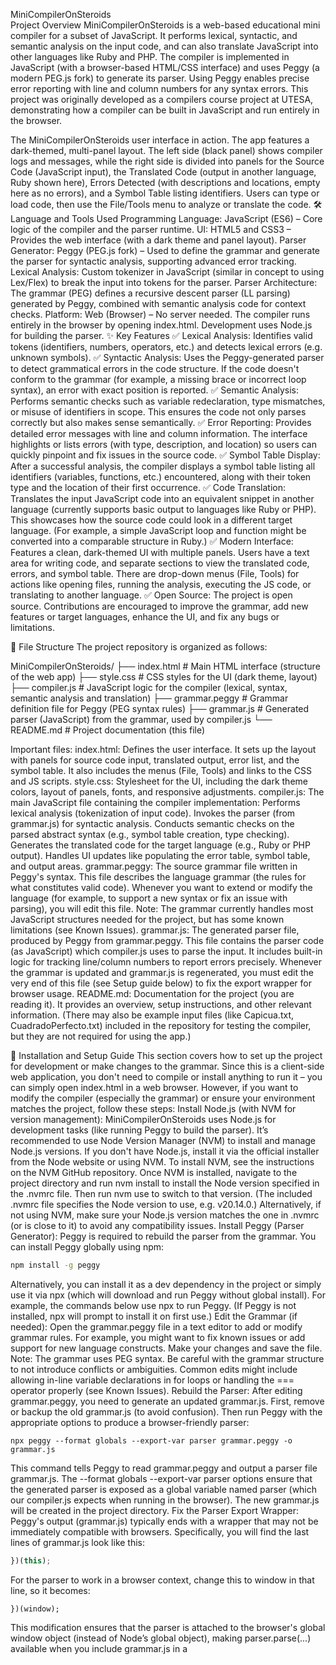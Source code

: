 MiniCompilerOnSteroids	
Project Overview
MiniCompilerOnSteroids is a web-based educational mini compiler for a subset of JavaScript. It performs lexical, syntactic, and semantic analysis on the input code, and can also translate JavaScript into other languages like Ruby and PHP. The compiler is implemented in JavaScript (with a browser-based HTML/CSS interface) and uses Peggy (a modern PEG.js fork) to generate its parser. Using Peggy enables precise error reporting with line and column numbers for any syntax errors. This project was originally developed as a compilers course project at UTESA, demonstrating how a compiler can be built in JavaScript and run entirely in the browser.    
  
  
The MiniCompilerOnSteroids user interface in action. The app features a dark-themed, multi-panel layout. The left side (black panel) shows compiler logs and messages, while the right side is divided into panels for the Source Code (JavaScript input), the Translated Code (output in another language, Ruby shown here), Errors Detected (with descriptions and locations, empty here as no errors), and a Symbol Table listing identifiers. Users can type or load code, then use the File/Tools menu to analyze or translate the code.
🛠️ Language and Tools Used
Programming Language: JavaScript (ES6) – Core logic of the compiler and the parser runtime.
UI: HTML5 and CSS3 – Provides the web interface (with a dark theme and panel layout).
Parser Generator: Peggy (PEG.js fork) – Used to define the grammar and generate the parser for syntactic analysis, supporting advanced error tracking.
Lexical Analysis: Custom tokenizer in JavaScript (similar in concept to using Lex/Flex) to break the input into tokens for the parser.
Parser Architecture: The grammar (PEG) defines a recursive descent parser (LL parsing) generated by Peggy, combined with semantic analysis code for context checks.
Platform: Web (Browser) – No server needed. The compiler runs entirely in the browser by opening index.html. Development uses Node.js for building the parser.
✨ Key Features
✅ Lexical Analysis: Identifies valid tokens (identifiers, numbers, operators, etc.) and detects lexical errors (e.g. unknown symbols).
✅ Syntactic Analysis: Uses the Peggy-generated parser to detect grammatical errors in the code structure. If the code doesn't conform to the grammar (for example, a missing brace or incorrect loop syntax), an error with exact position is reported.
✅ Semantic Analysis: Performs semantic checks such as variable redeclaration, type mismatches, or misuse of identifiers in scope. This ensures the code not only parses correctly but also makes sense semantically.
✅ Error Reporting: Provides detailed error messages with line and column information. The interface highlights or lists errors (with type, description, and location) so users can quickly pinpoint and fix issues in the source code.
✅ Symbol Table Display: After a successful analysis, the compiler displays a symbol table listing all identifiers (variables, functions, etc.) encountered, along with their token type and the location of their first occurrence.
✅ Code Translation: Translates the input JavaScript code into an equivalent snippet in another language (currently supports basic output to languages like Ruby or PHP). This showcases how the source code could look in a different target language. (For example, a simple JavaScript loop and function might be converted into a comparable structure in Ruby.)
✅ Modern Interface: Features a clean, dark-themed UI with multiple panels. Users have a text area for writing code, and separate sections to view the translated code, errors, and symbol table. There are drop-down menus (File, Tools) for actions like opening files, running the analysis, executing the JS code, or translating to another language.
✅ Open Source: The project is open source. Contributions are encouraged to improve the grammar, add new features or target languages, enhance the UI, and fix any bugs or limitations.

📂 File Structure
The project repository is organized as follows:  
  
  MiniCompilerOnSteroids/
├── index.html        # Main HTML interface (structure of the web app)
├── style.css         # CSS styles for the UI (dark theme, layout)
├── compiler.js       # JavaScript logic for the compiler (lexical, syntax, semantic analysis and translation)
├── grammar.peggy     # Grammar definition file for Peggy (PEG syntax rules)
├── grammar.js        # Generated parser (JavaScript) from the grammar, used by compiler.js
└── README.md         # Project documentation (this file)
 
Important files:
index.html: Defines the user interface. It sets up the layout with panels for source code input, translated output, error list, and the symbol table. It also includes the menus (File, Tools) and links to the CSS and JS scripts.
style.css: Stylesheet for the UI, including the dark theme colors, layout of panels, fonts, and responsive adjustments.
compiler.js: The main JavaScript file containing the compiler implementation:
Performs lexical analysis (tokenization of input code).
Invokes the parser (from grammar.js) for syntactic analysis.
Conducts semantic checks on the parsed abstract syntax (e.g., symbol table creation, type checking).
Generates the translated code for the target language (e.g., Ruby or PHP output).
Handles UI updates like populating the error table, symbol table, and output areas.
grammar.peggy: The source grammar file written in Peggy's syntax. This file describes the language grammar (the rules for what constitutes valid code). Whenever you want to extend or modify the language (for example, to support a new syntax or fix an issue with parsing), you will edit this file. Note: The grammar currently handles most JavaScript structures needed for the project, but has some known limitations (see Known Issues).
grammar.js: The generated parser file, produced by Peggy from grammar.peggy. This file contains the parser code (as JavaScript) which compiler.js uses to parse the input. It includes built-in logic for tracking line/column numbers to report errors precisely. Whenever the grammar is updated and grammar.js is regenerated, you must edit the very end of this file (see Setup guide below) to fix the export wrapper for browser usage.
README.md: Documentation for the project (you are reading it). It provides an overview, setup instructions, and other relevant information.
(There may also be example input files (like Capicua.txt, CuadradoPerfecto.txt) included in the repository for testing the compiler, but they are not required for using the app.)  

🔧 Installation and Setup Guide
This section covers how to set up the project for development or make changes to the grammar. Since this is a client-side web application, you don't need to compile or install anything to run it – you can simply open index.html in a web browser. However, if you want to modify the compiler (especially the grammar) or ensure your environment matches the project, follow these steps:
Install Node.js (with NVM for version management):
MiniCompilerOnSteroids uses Node.js for development tasks (like running Peggy to build the parser). It’s recommended to use Node Version Manager (NVM) to install and manage Node.js versions.
If you don't have Node.js, install it via the official installer from the Node website or using NVM. To install NVM, see the instructions on the NVM GitHub repository.
Once NVM is installed, navigate to the project directory and run nvm install to install the Node version specified in the .nvmrc file. Then run nvm use to switch to that version. (The included .nvmrc file specifies the Node version to use, e.g. v20.14.0.)
Alternatively, if not using NVM, make sure your Node.js version matches the one in .nvmrc (or is close to it) to avoid any compatibility issues.
Install Peggy (Parser Generator):
Peggy is required to rebuild the parser from the grammar. You can install Peggy globally using npm:
```bash
npm install -g peggy
```
Alternatively, you can install it as a dev dependency in the project or simply use it via npx (which will download and run Peggy without global install). For example, the commands below use npx to run Peggy. (If Peggy is not installed, npx will prompt to install it on first use.)
Edit the Grammar (if needed):
Open the grammar.peggy file in a text editor to add or modify grammar rules. For example, you might want to fix known issues or add support for new language constructs. Make your changes and save the file.
Note: The grammar uses PEG syntax. Be careful with the grammar structure to not introduce conflicts or ambiguities. Common edits might include allowing in-line variable declarations in for loops or handling the === operator properly (see Known Issues).
Rebuild the Parser:
After editing grammar.peggy, you need to generate an updated grammar.js. First, remove or backup the old grammar.js (to avoid confusion). Then run Peggy with the appropriate options to produce a browser-friendly parser:
```
npx peggy --format globals --export-var parser grammar.peggy -o grammar.js
```
This command tells Peggy to read grammar.peggy and output a parser file grammar.js. The --format globals --export-var parser options ensure that the generated parser is exposed as a global variable named parser (which our compiler.js expects when running in the browser). The new grammar.js will be created in the project directory.
Fix the Parser Export Wrapper:
Peggy's output (grammar.js) typically ends with a wrapper that may not be immediately compatible with browsers. Specifically, you will find the last lines of grammar.js look like this:

```js
})(this);

```
For the parser to work in a browser context, change this to window in that line, so it becomes:

```
})(window);

```

This modification ensures that the parser is attached to the browser's global window object (instead of Node’s global object), making parser.parse(...) available when you include grammar.js in a <script> tag. If you skip this step, you might get an error that parser is not defined in the browser.
Run the Compiler:
Now you're ready to use the mini compiler. Open the index.html file in your web browser (just double-click it or use a live server extension if you prefer). You should see the MiniCompilerOnSteroids interface. Write or paste some JavaScript code in the Código Fuente (Source Code) panel on the left. Then click the Tools → Analizar (Analyze) button to perform lexical/syntax/semantic analysis. Any errors will appear in the Errors panel, and the Symbol Table will list identifiers. You can also directly run the code with Ejecutar JavaScript (Execute JS) or translate it with Traducir a Ruby (Translate to Ruby) – the result will appear in the Código Destino panel. Use the File menu to save or load code as needed. No additional setup is required for running the compiler beyond opening the HTML file.

🚧 Known Issues and Future Improvements
As this project is a work in progress, there are some known limitations and planned enhancements:
For-Loop Variable Declarations: The grammar currently does not support declaring a loop variable directly inside a for loop initialization (e.g., for (let i = 0; i < 10; i++)). As a workaround, the example code declares i outside the loop. Improving the grammar to allow in-loop declarations is a planned update.
Triple Equals (===): There is a known issue with parsing the strict equality operator ===. The current grammar might not handle it correctly in all cases. This will be addressed in a future version so that strict equality comparisons are parsed without errors.
Error Recovery: While the compiler provides detailed error messages, it does not attempt to recover from an error and continue parsing the rest of the input. Enhancing the parser for better error recovery (allowing multiple errors to be reported in one go) and clearer messaging is an area for improvement.
Expanded Language Features: The project currently supports a core subset of JavaScript. Future plans include adding support for more JavaScript constructs (such as more complex expressions, additional statement types, or object-oriented features) and optimizing the generated code for target languages. There is also interest in expanding the translation capability to other languages (for example, improving the Ruby output and possibly adding another target like Python or Go).
🤝 Contributing
Contributions to MiniCompilerOnSteroids are welcome and encouraged! If you have ideas to improve the parser, add new features, fix bugs, or enhance the user interface, feel free to get involved:
Fork the Repository: Start by forking the project repository to your own GitHub account and cloning it locally.
Create a Branch: Make a new branch for your feature or fix.
Implement and Test: Do your changes. If you modify the grammar or compiler logic, test with various input code to ensure everything works (and rebuild the parser if the grammar changed).
Submit a Pull Request: Push your branch to GitHub and open a pull request with a clear description of your changes. Discuss with maintainers (if any) to refine the contribution if needed.
Report Issues: If you're not ready to code, you can still help by reporting any issues or suggesting enhancements by opening issues on the repository.
Please ensure your contributions align with the project's goals and that you test thoroughly. All contributions, big or small, are appreciated. Together, we can make this mini compiler more powerful and robust!  

👨‍💻 Author
Name: Félix José Blanco Cabrera
Student ID: 1-17-1693
Course: Compilers (University UTESA)
Professor: Ivan Mendoza
University: Universidad Tecnológica de Santiago (UTESA), Dominican Republic
Code for fun, by Félix.